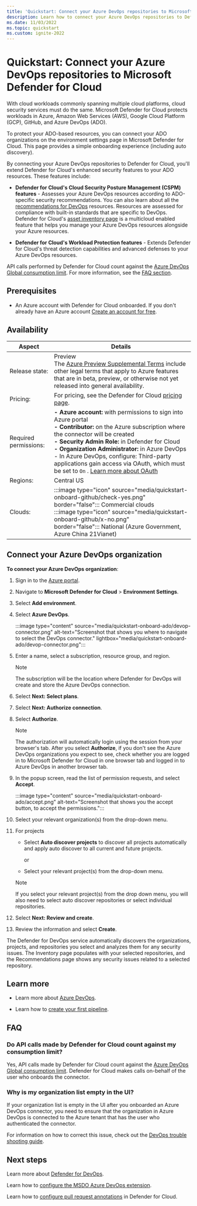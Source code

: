 ```yaml
---
title: 'Quickstart: Connect your Azure DevOps repositories to Microsoft Defender for Cloud'
description: Learn how to connect your Azure DevOps repositories to Defender for Cloud.
ms.date: 11/03/2022
ms.topic: quickstart
ms.custom: ignite-2022
---
```


# Quickstart: Connect your Azure DevOps repositories to Microsoft Defender for Cloud

With cloud workloads commonly spanning multiple cloud platforms, cloud security services must do the same. Microsoft Defender for Cloud protects workloads in Azure, Amazon Web Services (AWS), Google Cloud Platform (GCP), GitHub, and Azure DevOps (ADO).

To protect your ADO-based resources, you can connect your ADO organizations on the environment settings page in Microsoft Defender for Cloud. This page provides a simple onboarding experience (including auto discovery). 

By connecting your Azure DevOps repositories to Defender for Cloud, you'll extend Defender for Cloud's enhanced security features to your ADO resources. These features include:

- **Defender for Cloud's Cloud Security Posture Management (CSPM) features** - Assesses your Azure DevOps resources according to ADO-specific security recommendations. You can also learn about all the [recommendations for DevOps](recommendations-reference.md) resources. Resources are assessed for compliance with built-in standards that are specific to DevOps. Defender for Cloud's [asset inventory page](asset-inventory.md) is a multicloud enabled feature that helps you manage your Azure DevOps resources alongside your Azure resources.

- **Defender for Cloud's Workload Protection features** - Extends Defender for Cloud's threat detection capabilities and advanced defenses to your Azure DevOps resources.

API calls performed by Defender for Cloud count against the [Azure DevOps Global consumption limit](/azure/devops/integrate/concepts/rate-limits?view=azure-devops). For more information, see the [FAQ section](#faq).

## Prerequisites

- An Azure account with Defender for Cloud onboarded. If you don't already have an Azure account [Create an account for free](https://azure.microsoft.com/free/?WT.mc_id=A261C142F).


## Availability

| Aspect | Details |
|--|--|
| Release state: | Preview <br> The [Azure Preview Supplemental Terms](https://azure.microsoft.com/support/legal/preview-supplemental-terms/) include other legal terms that apply to Azure features that are in beta, preview, or otherwise not yet released into general availability. |
| Pricing: | For pricing, see the Defender for Cloud [pricing page](https://azure.microsoft.com/pricing/details/defender-for-cloud/?v=17.23h#pricing). |
| Required permissions: | **- Azure account:** with permissions to sign into Azure portal <br> **- Contributor:** on the Azure subscription where the connector will be created <br> **- Security Admin Role:** in Defender for Cloud <br> **- Organization Administrator:** in Azure DevOps  <br> - In Azure DevOps, configure: Third-party applications gain access via OAuth, which must be set to `On` . [Learn more about OAuth](/azure/devops/organizations/accounts/change-application-access-policies?view=azure-devops)|
| Regions: | Central US |
| Clouds: | :::image type="icon" source="media/quickstart-onboard-github/check-yes.png" border="false"::: Commercial clouds <br> :::image type="icon" source="media/quickstart-onboard-github/x-no.png" border="false"::: National (Azure Government, Azure China 21Vianet) |

## Connect your Azure DevOps organization

**To connect your Azure DevOps organization**:

1. Sign in to the [Azure portal](https://portal.azure.com/).

1. Navigate to **Microsoft Defender for Cloud** > **Environment Settings**.

1. Select **Add environment**.

1. Select **Azure DevOps**.

    :::image type="content" source="media/quickstart-onboard-ado/devop-connector.png" alt-text="Screenshot that shows you where to navigate to select the DevOps connector." lightbox="media/quickstart-onboard-ado/devop-connector.png":::

1. Enter a name, select a subscription, resource group, and region.

    > [!NOTE] 
    > The subscription will be the location where Defender for DevOps will create and store the Azure DevOps connection.

1. Select **Next: Select plans**.

1. Select **Next: Authorize connection**.

1. Select **Authorize**.
    
    > [!NOTE]
    > The authorization will automatically login using the session from your browser's tab. After you select **Authorize**, if you don't see the Azure DevOps organizations you expect to see, check whether you are logged in to Microsoft Defender for Cloud in one browser tab and logged in to Azure DevOps in another browser tab.

1. In the popup screen, read the list of permission requests, and select **Accept**.

    :::image type="content" source="media/quickstart-onboard-ado/accept.png" alt-text="Screenshot that shows you the accept button, to accept the permissions.":::

1. Select your relevant organization(s) from the drop-down menu.

1. For projects

    - Select **Auto discover projects** to discover all projects automatically and apply auto discover to all current and future projects.
    
      or

    - Select your relevant project(s) from the drop-down menu.
    
    > [!NOTE]
    > If you select your relevant project(s) from the drop down menu, you will also need to select auto discover repositories or select individual repositories.

1. Select **Next: Review and create**.

1. Review the information and select **Create**.

The Defender for DevOps service automatically discovers the organizations, projects, and repositories you select and analyzes them for any security issues. The Inventory page populates with your selected repositories, and the Recommendations page shows any security issues related to a selected repository.

## Learn more

- Learn more about [Azure DevOps](https://learn.microsoft.com/azure/devops/?view=azure-devops).

- Learn how to [create your first pipeline](https://learn.microsoft.com/azure/devops/pipelines/create-first-pipeline?view=azure-devops&tabs=java%2Ctfs-2018-2%2Cbrowser).

## FAQ

### Do API calls made by Defender for Cloud count against my consumption limit?

Yes, API calls made by Defender for Cloud count against the [Azure DevOps Global consumption limit](/azure/devops/integrate/concepts/rate-limits?view=azure-devops). Defender for Cloud makes calls on-behalf of the user who onboards the connector.

### Why is my organization list empty in the UI?

If your organization list is empty in the UI after you onboarded an Azure DevOps connector, you need to ensure that the organization in Azure DevOps is connected to the Azure tenant that has the user who authenticated the connector.

For information on how to correct this issue, check out the [DevOps trouble shooting guide](troubleshooting-guide.md#troubleshoot-azure-devops-organization-connector-issues).

## Next steps
Learn more about [Defender for DevOps](defender-for-devops-introduction.md).

Learn how to [configure the MSDO Azure DevOps extension](azure-devops-extension.md).

Learn how to [configure pull request annotations](enable-pull-request-annotations.md) in Defender for Cloud.
